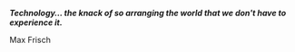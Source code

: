_**Technology… the knack of so arranging the world that we don't have to experience it.**_

Max Frisch